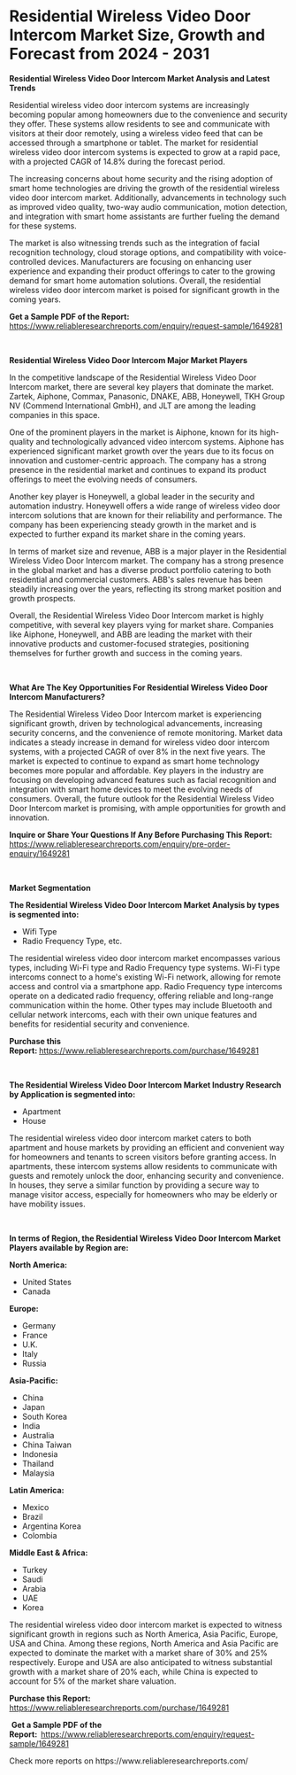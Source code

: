 <p><h1>Residential Wireless Video Door Intercom Market Size, Growth and Forecast from 2024 - 2031</h1></p><p><strong>Residential Wireless Video Door Intercom Market Analysis and Latest Trends</strong></p>
<p><p>Residential wireless video door intercom systems are increasingly becoming popular among homeowners due to the convenience and security they offer. These systems allow residents to see and communicate with visitors at their door remotely, using a wireless video feed that can be accessed through a smartphone or tablet. The market for residential wireless video door intercom systems is expected to grow at a rapid pace, with a projected CAGR of 14.8% during the forecast period.</p><p>The increasing concerns about home security and the rising adoption of smart home technologies are driving the growth of the residential wireless video door intercom market. Additionally, advancements in technology such as improved video quality, two-way audio communication, motion detection, and integration with smart home assistants are further fueling the demand for these systems.</p><p>The market is also witnessing trends such as the integration of facial recognition technology, cloud storage options, and compatibility with voice-controlled devices. Manufacturers are focusing on enhancing user experience and expanding their product offerings to cater to the growing demand for smart home automation solutions. Overall, the residential wireless video door intercom market is poised for significant growth in the coming years.</p></p>
<p><strong>Get a Sample PDF of the Report:&nbsp;</strong> <a href="https://www.reliableresearchreports.com/enquiry/request-sample/1649281">https://www.reliableresearchreports.com/enquiry/request-sample/1649281</a></p>
<p>&nbsp;</p>
<p><strong>Residential Wireless Video Door Intercom Major Market Players</strong></p>
<p><p>In the competitive landscape of the Residential Wireless Video Door Intercom market, there are several key players that dominate the market. Zartek, Aiphone, Commax, Panasonic, DNAKE, ABB, Honeywell, TKH Group NV (Commend International GmbH), and JLT are among the leading companies in this space.</p><p>One of the prominent players in the market is Aiphone, known for its high-quality and technologically advanced video intercom systems. Aiphone has experienced significant market growth over the years due to its focus on innovation and customer-centric approach. The company has a strong presence in the residential market and continues to expand its product offerings to meet the evolving needs of consumers.</p><p>Another key player is Honeywell, a global leader in the security and automation industry. Honeywell offers a wide range of wireless video door intercom solutions that are known for their reliability and performance. The company has been experiencing steady growth in the market and is expected to further expand its market share in the coming years.</p><p>In terms of market size and revenue, ABB is a major player in the Residential Wireless Video Door Intercom market. The company has a strong presence in the global market and has a diverse product portfolio catering to both residential and commercial customers. ABB's sales revenue has been steadily increasing over the years, reflecting its strong market position and growth prospects.</p><p>Overall, the Residential Wireless Video Door Intercom market is highly competitive, with several key players vying for market share. Companies like Aiphone, Honeywell, and ABB are leading the market with their innovative products and customer-focused strategies, positioning themselves for further growth and success in the coming years.</p></p>
<p>&nbsp;</p>
<p><strong>What Are The Key Opportunities For Residential Wireless Video Door Intercom Manufacturers?</strong></p>
<p><p>The Residential Wireless Video Door Intercom market is experiencing significant growth, driven by technological advancements, increasing security concerns, and the convenience of remote monitoring. Market data indicates a steady increase in demand for wireless video door intercom systems, with a projected CAGR of over 8% in the next five years. The market is expected to continue to expand as smart home technology becomes more popular and affordable. Key players in the industry are focusing on developing advanced features such as facial recognition and integration with smart home devices to meet the evolving needs of consumers. Overall, the future outlook for the Residential Wireless Video Door Intercom market is promising, with ample opportunities for growth and innovation.</p></p>
<p><strong>Inquire or Share Your Questions If Any Before Purchasing This Report:</strong> <a href="https://www.reliableresearchreports.com/enquiry/pre-order-enquiry/1649281">https://www.reliableresearchreports.com/enquiry/pre-order-enquiry/1649281</a></p>
<p>&nbsp;</p>
<p><strong>Market Segmentation</strong></p>
<p><strong>The Residential Wireless Video Door Intercom Market Analysis by types is segmented into:</strong></p>
<p><ul><li>Wifi Type</li><li>Radio Frequency Type, etc.</li></ul></p>
<p><p>The residential wireless video door intercom market encompasses various types, including Wi-Fi type and Radio Frequency type systems. Wi-Fi type intercoms connect to a home's existing Wi-Fi network, allowing for remote access and control via a smartphone app. Radio Frequency type intercoms operate on a dedicated radio frequency, offering reliable and long-range communication within the home. Other types may include Bluetooth and cellular network intercoms, each with their own unique features and benefits for residential security and convenience.</p></p>
<p><strong>Purchase this Report:&nbsp;</strong><a href="https://www.reliableresearchreports.com/purchase/1649281">https://www.reliableresearchreports.com/purchase/1649281</a></p>
<p>&nbsp;</p>
<p><strong>The Residential Wireless Video Door Intercom Market Industry Research by Application is segmented into:</strong></p>
<p><ul><li>Apartment</li><li>House</li></ul></p>
<p><p>The residential wireless video door intercom market caters to both apartment and house markets by providing an efficient and convenient way for homeowners and tenants to screen visitors before granting access. In apartments, these intercom systems allow residents to communicate with guests and remotely unlock the door, enhancing security and convenience. In houses, they serve a similar function by providing a secure way to manage visitor access, especially for homeowners who may be elderly or have mobility issues.</p></p>
<p>&nbsp;</p>
<p><strong>In terms of Region, the Residential Wireless Video Door Intercom Market Players available by Region are:</strong></p>
<p>
    <p> <strong> North America: </strong>
        <ul>
            <li>United States</li>
            <li>Canada</li>
        </ul>
        </p> 
    <p> <strong> Europe: </strong>
        <ul>
            <li>Germany</li>
            <li>France</li>
            <li>U.K.</li>
            <li>Italy</li>
            <li>Russia</li>
        </ul>
        </p> 
    <p> <strong> Asia-Pacific: </strong>
        <ul>
            <li>China</li>
            <li>Japan</li>
            <li>South Korea</li>
            <li>India</li>
            <li>Australia</li>
            <li>China Taiwan</li>
            <li>Indonesia</li>
            <li>Thailand</li>
            <li>Malaysia</li>
        </ul>
        </p> 
    <p> <strong> Latin America: </strong>
        <ul>
            <li>Mexico</li>
            <li>Brazil</li>
            <li>Argentina Korea</li>
            <li>Colombia</li>
        </ul>
        </p> 
    <p> <strong> Middle East & Africa: </strong>
        <ul>
            <li>Turkey</li>
            <li>Saudi</li>
            <li>Arabia</li>
            <li>UAE</li>
            <li>Korea</li>
        </ul>
    </p>
    </p>
<p><p>The residential wireless video door intercom market is expected to witness significant growth in regions such as North America, Asia Pacific, Europe, USA and China. Among these regions, North America and Asia Pacific are expected to dominate the market with a market share of 30% and 25% respectively. Europe and USA are also anticipated to witness substantial growth with a market share of 20% each, while China is expected to account for 5% of the market share valuation.</p></p>
<p><strong>Purchase this Report: </strong><a href="https://www.reliableresearchreports.com/purchase/1649281">https://www.reliableresearchreports.com/purchase/1649281</a></p>
<p>&nbsp;<strong>Get a Sample PDF of the Report:&nbsp;&nbsp;</strong><a href="https://www.reliableresearchreports.com/enquiry/request-sample/1649281">https://www.reliableresearchreports.com/enquiry/request-sample/1649281</a></p>
<p><strong></strong></p>
<p>Check more reports on https://www.reliableresearchreports.com/</p>